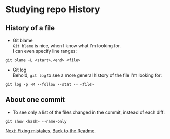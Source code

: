 # Studying repo History
## History of a file
* Git blame  
`Git blame` is nice, when I know what I'm looking for.  
I can even specify line ranges:  
```
git blame -L <start>,<end> <file>
```

* Git log  
Behold, `git log` to see a more general history of the file I'm looking for:  
```
git log -p -M --follow --stat -- <file>
```

## About one commit
* To see only a list of the files changed in the commit, instead of each diff:  
```
git show <hash> --name-only
```


[Next: Fixing mistakes](fixMistakes.md).
[Back to the Readme](README.md).
